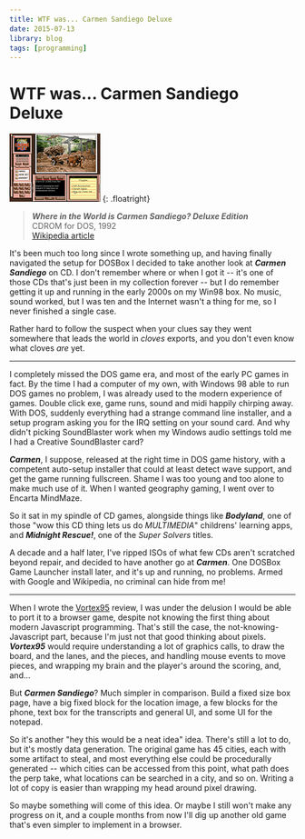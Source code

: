 ```yaml
---
title: WTF was... Carmen Sandiego Deluxe
date: 2015-07-13
library: blog
tags: [programming]
---
```


# WTF was... Carmen Sandiego Deluxe

![Screenshot of Carmen Deluxe](/assets/blog/2015-07-13-carmen.png)
{: .floatright}

> ***Where in the World is Carmen Sandiego? Deluxe Edition***  
> CDROM for DOS, 1992  
> [Wikipedia article](https://en.wikipedia.org/wiki/Where_in_the_World_Is_Carmen_Sandiego%3F_Deluxe)

It's been much too long since I wrote something up, and having finally navigated
the setup for DOSBox I decided to take another look at ***Carmen Sandiego*** on
CD. I don't remember where or when I got it -- it's one of those CDs that's just
been in my collection forever -- but I do remember getting it up and running
in the early 2000s on my Win98 box. No music, sound worked, but I was ten and
the Internet wasn't a thing for me, so I never finished a single case.

Rather hard to follow the suspect when your clues say they went somewhere that
leads the world in *cloves* exports, and you don't even know what cloves *are*
yet.

-----

I completely missed the DOS game era, and most of the early PC games in fact. By
the time I had a computer of my own, with Windows 98 able to run DOS games no
problem, I was already used to the modern experience of games. Double click exe,
game runs, sound and midi happily chirping away. With DOS, suddenly everything
had a strange command line installer, and a setup program asking you for the IRQ
setting on your sound card. And why didn't picking SoundBlaster work when my
Windows audio settings told me I had a Creative SoundBlaster card?

***Carmen***, I suppose, released at the right time in DOS game history, with a
competent auto-setup installer that could at least detect wave support, and get
the game running fullscreen. Shame I was too young and too alone to make much
use of it. When I wanted geography gaming, I went over to Encarta MindMaze.

So it sat in my spindle of CD games, alongside things like ***Bodyland***, one
of those "wow this CD thing lets us do *MULTIMEDIA*" childrens' learning apps,
and ***Midnight Rescue!***, one of the *Super Solvers* titles. 

A decade and a half later, I've ripped ISOs of what few CDs aren't scratched
beyond repair, and decided to have another go at ***Carmen***. One DOSBox Game
Launcher install later, and it's up and running, no problems. Armed with Google
and Wikipedia, no criminal can hide from me!

-----

When I wrote the [Vortex95](2015-05-25-vortex95.html) review, I was under the
delusion I would be able to port it to a browser game, despite not knowing the
first thing about modern Javascript programming. That's still the case, the
not-knowing-Javascript part, because I'm just not that good thinking about
pixels. ***Vortex95*** would require understanding a lot of graphics calls, to
draw the board, and the lanes, and the pieces, and handling mouse events to move
pieces, and wrapping my brain and the player's around the scoring, and, and...

But ***Carmen Sandiego***? Much simpler in comparison. Build a fixed size box
page, have a big fixed block for the location image, a few blocks for the phone,
text box for the transcripts and general UI, and some UI for the notepad.

So it's another "hey this would be a neat idea" idea. There's still a lot to do,
but it's mostly data generation. The original game has 45 cities, each with some
artifact to steal, and most everything else could be procedurally generated --
which cities can be accessed from this point, what path does the perp take, what
locations can be searched in a city, and so on. Writing a lot of copy is easier
than wrapping my head around pixel drawing.

So maybe something will come of this idea. Or maybe I still won't make any
progress on it, and a couple months from now I'll dig up another old game that's
even simpler to implement in a browser.
